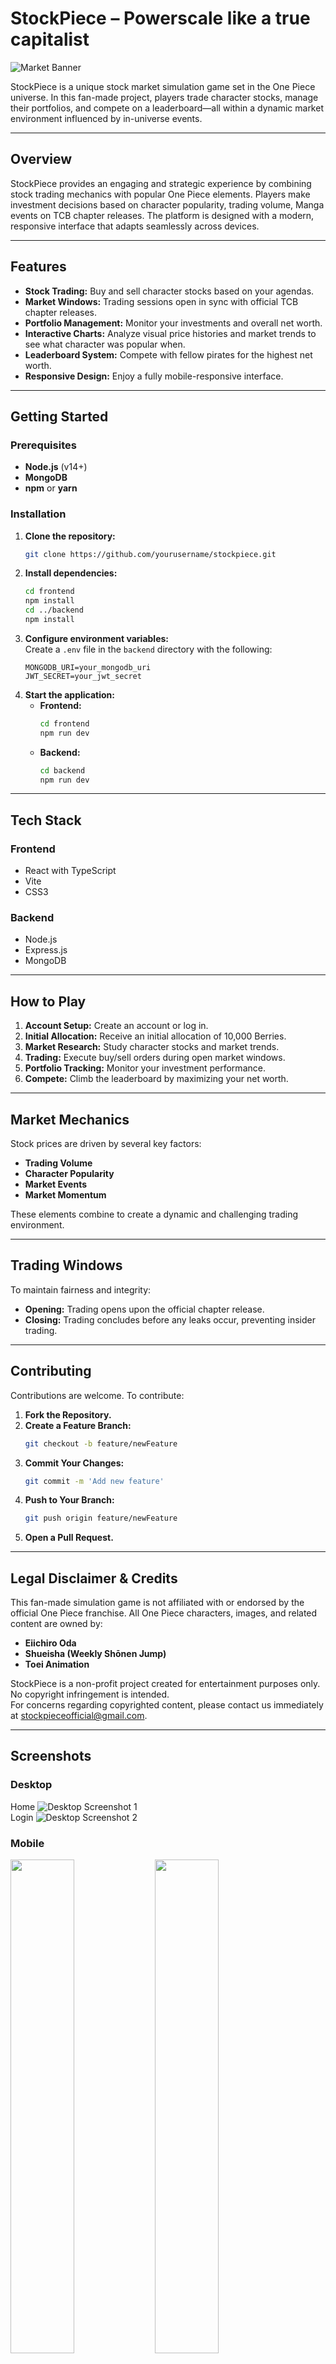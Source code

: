 # StockPiece – Powerscale like a true capitalist

![Market Banner](https://i.imgur.com/ZoupF36.png)

StockPiece is a unique stock market simulation game set in the One Piece universe. In this fan-made project, players trade character stocks, manage their portfolios, and compete on a leaderboard—all within a dynamic market environment influenced by in-universe events.

---

## Overview

StockPiece provides an engaging and strategic experience by combining stock trading mechanics with popular One Piece elements. Players make investment decisions based on character popularity, trading volume, Manga events on TCB chapter releases. The platform is designed with a modern, responsive interface that adapts seamlessly across devices.

---

## Features

- **Stock Trading:** Buy and sell character stocks based on your agendas.
- **Market Windows:** Trading sessions open in sync with official TCB chapter releases.
- **Portfolio Management:** Monitor your investments and overall net worth.
- **Interactive Charts:** Analyze visual price histories and market trends to see what character was popular when.
- **Leaderboard System:** Compete with fellow pirates for the highest net worth.
- **Responsive Design:** Enjoy a fully mobile-responsive interface.

---

## Getting Started

### Prerequisites

- **Node.js** (v14+)
- **MongoDB**
- **npm** or **yarn**

### Installation

1. **Clone the repository:**
   ```sh
   git clone https://github.com/yourusername/stockpiece.git
   ```
2. **Install dependencies:**
   ```sh
   cd frontend
   npm install
   cd ../backend
   npm install
   ```
3. **Configure environment variables:**  
   Create a `.env` file in the `backend` directory with the following:
   ```env
   MONGODB_URI=your_mongodb_uri
   JWT_SECRET=your_jwt_secret
   ```
4. **Start the application:**
   - **Frontend:**
     ```sh
     cd frontend
     npm run dev
     ```
   - **Backend:**
     ```sh
     cd backend
     npm run dev
     ```

---

## Tech Stack

### Frontend

- React with TypeScript
- Vite
- CSS3

### Backend

- Node.js
- Express.js
- MongoDB

---

## How to Play

1. **Account Setup:** Create an account or log in.
2. **Initial Allocation:** Receive an initial allocation of 10,000 Berries.
3. **Market Research:** Study character stocks and market trends.
4. **Trading:** Execute buy/sell orders during open market windows.
5. **Portfolio Tracking:** Monitor your investment performance.
6. **Compete:** Climb the leaderboard by maximizing your net worth.

---

## Market Mechanics

Stock prices are driven by several key factors:
- **Trading Volume**
- **Character Popularity**
- **Market Events**
- **Market Momentum**

These elements combine to create a dynamic and challenging trading environment.

---

## Trading Windows

To maintain fairness and integrity:
- **Opening:** Trading opens upon the official chapter release.
- **Closing:** Trading concludes before any leaks occur, preventing insider trading.

---

## Contributing

Contributions are welcome. To contribute:

1. **Fork the Repository.**
2. **Create a Feature Branch:**
   ```sh
   git checkout -b feature/newFeature
   ```
3. **Commit Your Changes:**
   ```sh
   git commit -m 'Add new feature'
   ```
4. **Push to Your Branch:**
   ```sh
   git push origin feature/newFeature
   ```
5. **Open a Pull Request.**

---

## Legal Disclaimer & Credits

This fan-made simulation game is not affiliated with or endorsed by the official One Piece franchise. All One Piece characters, images, and related content are owned by:

- **Eiichiro Oda**
- **Shueisha (Weekly Shōnen Jump)**
- **Toei Animation**

StockPiece is a non-profit project created for entertainment purposes only. No copyright infringement is intended.  
For concerns regarding copyrighted content, please contact us immediately at stockpieceofficial@gmail.com.

---

## Screenshots

### Desktop
Home
![Desktop Screenshot 1](https://i.imgur.com/oMC0xTX.jpeg)  
Login
![Desktop Screenshot 2](https://i.imgur.com/CPVUUCe.png)

### Mobile
<p float="left">
    <img src="https://i.imgur.com/9vuvyEb.png" width="45%" />
    <img src="https://i.imgur.com/6P8LLlT.png" width="45%" />

